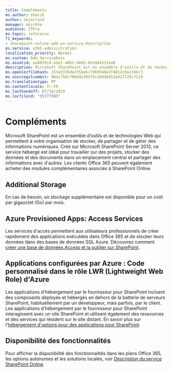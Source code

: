 ```yaml
---
title: Compléments
ms.author: sharik
author: skjerland
manager: mnirkhe
audience: ITPro
ms.topic: reference
f1_keywords:
- sharepoint-online-add-on-service-description
ms.service: o365-administration
localization_priority: Normal
ms.custom: Adm_ServiceDesc
ms.assetid: ea48f8c4-ede1-40b5-b092-0e3d44531e48
description: Microsoft SharePoint est un ensemble d’outils et de technologies Web qui permettent à votre organisation de stocker, de partager et de gérer des informations numériques. Créé sur Microsoft SharePoint Server 2013, ce service hébergé est idéal pour travailler sur des projets, stocker des données et des documents dans un emplacement central et partager des informations avec d'autres. Les clients Office 365 peuvent également acheter des modules complémentaires associés à SharePoint Online.
ms.openlocfilehash: 153e337bde2f5be6c7d69548e2f4812c0a134bc3
ms.sourcegitcommit: 96dc758c790ddaf05f5c2b836451b417729cf119
ms.translationtype: MT
ms.contentlocale: fr-FR
ms.lasthandoff: 07/18/2019
ms.locfileid: "35777585"
---
```

# <a name="add-ons"></a>Compléments

Microsoft SharePoint est un ensemble d’outils et de technologies Web qui permettent à votre organisation de stocker, de partager et de gérer des informations numériques. Créé sur Microsoft SharePoint Server 2013, ce service hébergé est idéal pour travailler sur des projets, stocker des données et des documents dans un emplacement central et partager des informations avec d'autres. Les clients Office 365 peuvent également acheter des modules complémentaires associés à SharePoint Online.
  
## <a name="additional-storage"></a>Additional Storage
<a name="bkmk_AdditionalStorage"> </a>

En cas de besoin, un stockage supplémentaire est disponible pour un coût par gigaoctet (Go) par mois.
  
## <a name="azure-provisioned-apps-access-services"></a>Azure Provisioned Apps: Access Services
<a name="bkmk_AzureProvisionedAppsAccessServices"> </a>

Les services d'accès permettent aux utilisateurs professionnels de créer rapidement des applications exécutées dans Office 365 et de stocker leurs données dans des bases de données SQL Azure. Découvrez comment [créer une base de données Access et la publier sur SharePoint](https://go.microsoft.com/fwlink/p/?LinkID=393754).
  
## <a name="azure-provisioned-apps-custom-code-in-azure-lightweight-web-role-lwr"></a>Applications configurées par Azure : Code personnalisé dans le rôle LWR (Lightweight Web Role) d'Azure
<a name="bkmk_AzureProvisionedAppsCustomCodeinAzureLWR"> </a>

Les applications d'hébergement par le fournisseur pour SharePoint incluent des composants déployés et hébergés en dehors de la batterie de serveurs SharePoint, habituellement par un développeur, mais parfois, par le client. Les applications d'hébergement par le fournisseur pour SharePoint interagissent avec un site SharePoint et utilisent également des ressources et des services qui résident sur le site distant. En savoir plus sur l'[hébergement d'options pour des applications pour SharePoint](https://go.microsoft.com/fwlink/?LinkId=271314).
  
## <a name="feature-availability"></a>Disponibilité des fonctionnalités
<a name="bkmk_AzureProvisionedAppsCustomCodeinAzureLWR"> </a>

Pour afficher la disponibilité des fonctionnalités dans les plans Office 365, les options autonomes et les solutions locales, voir [Description du service SharePoint Online](sharepoint-online-service-description.md).
  

